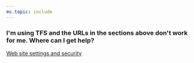 ```yaml
---
ms.topic: include
---
```


### I'm using TFS and the URLs in the sections above don't work for me. Where can I get help?

[Web site settings and security](/tfs/server/admin/websitesettings)
